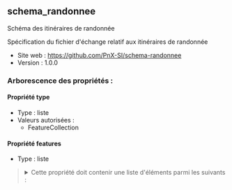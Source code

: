 <MenuSchema />

## schema_randonnee

Schéma des itinéraires de randonnée

Spécification du fichier d'échange relatif aux itinéraires de randonnée

- Site web : https://github.com/PnX-SI/schema-randonnee
- Version : 1.0.0

### Arborescence des propriétés :

#### Propriété type
- Type : liste
- Valeurs autorisées :
   - FeatureCollection

#### Propriété features
- Type : liste

<blockquote>
<details>

<summary>Cette propriété doit contenir une liste d'éléments parmi les suivants :</summary>

#### GeoJSON Feature - Propriété features
- Valeur obligatoire
- Type : dictionnaire (clés-valeurs)

<blockquote>
<details>

<summary>Cet objet doit contenir les champs suivants :</summary>

#### Propriété type
- Type : liste
- Valeurs autorisées :
   - Feature

#### Propriété properties
- Type : dictionnaire (clés-valeurs)

<blockquote>
<details>

<summary>Cet objet doit contenir les champs suivants :</summary>

#### Identifiant de l’objet dans sa BDD source - Propriété id_local
> *Exemple : 37037*
- Valeur obligatoire
- Type : chaîne de caractères

#### Structure(s) productrice(s) de l'itinéraire - Propriété proprietaire
> *Exemple : Parc national des Cévennes*
- Valeur obligatoire
- Type : chaîne de caractères

#### Contact de la structure publicatrice du jeu de données - Propriété contact
> *Exemple : contact@cevennes-parcnational.fr*
- Valeur optionnelle
- Type : chaîne de caractères ou `null`

#### Identifiant unique de type UUID - Propriété uuid
> *Description : Identifiant unique généré de préférence par la BDD source*<br>
> *Exemple : 123e4567-e89b-12d3-a456-426614174000*
- Valeur optionnelle
- Type : chaîne de caractères ou `null`

#### URL de la fiche source de l'itinéraire - Propriété url
> *Exemple : https://destination.cevennes-parcnational.fr/sentiers-de-decouverte/mas-cevenol-de-la-roquette/*
- Valeur obligatoire
- Type : chaîne de caractères ou `null`

#### Identifiant de la relation OSM correspondante - Propriété id_osm
> *Exemple : 1913426*
- Valeur optionnelle
- Type : nombre entier ou `null`

#### Nom de l'itinéraire - Propriété nom_itineraire
> *Exemple : Mas cévenol de la Roquette*
- Valeur obligatoire
- Type : chaîne de caractères

#### Pratique de l'itinéraire - Propriété pratique
> *Exemple : pédestre*
- Valeur obligatoire
- Type : chaîne de caractères
- Valeurs autorisées :
   - pédestre
   - trail
   - VTT
   - cyclo
   - gravel
   - équestre
   - ski de fond
   - ski de rando
   - raquettes
   - autre

#### Type d'itinéraire - Propriété type_itineraire
> *Description : Défini en fonction des points de départ et d'arrivée de l'itinéraire.*<br>
> *Exemple : boucle*
- Valeur optionnelle
- Type : chaîne de caractères ou `null`
- Valeurs autorisées :
   - aller-retour
   - boucle
   - aller simple
   - itinérance
   - étape

#### Noms des communes traversées par l'itinéraire - Propriété communes_nom
> *Exemple : Molezon, Florac, Cocurès*
- Valeur optionnelle
- Type : chaîne de caractères ou `null`

#### Codes INSEE des communes traversées par l'itinéraire - Propriété communes_code
> *Exemple : 48098, 48061, 48050*
- Valeur optionnelle
- Type : chaîne de caractères ou `null`

#### Nom du point de départ - Propriété depart
> *Exemple : Devant l'office de tourisme de Florac*
- Valeur obligatoire
- Type : chaîne de caractères

#### Nom du point d'arrivée' - Propriété arrivee
> *Exemple : Devant l'office de tourisme de Florac*
- Valeur obligatoire
- Type : chaîne de caractères

#### Durée de l'itinéraire en heures - Propriété duree
> *Exemple : 2*
- Valeur optionnelle
- Type : nombre ou `null`

#### Balisage(s) utilisé(s) sur l'itinéraire - Propriété balisage
> *Exemple : GR, GRP, PNC*
- Valeur optionnelle
- Type : chaîne de caractères ou `null`

#### Longueur de l'itinéraire (en mètres) - Propriété longueur
> *Exemple : 2300*
- Valeur optionnelle
- Type : nombre ou `null`

#### Difficulté de l'itinéraire - Propriété difficulte
> *Description : Selon l'échelle de la plateforme source des données, prend généralement en compte la longueur, le dénivelé et la cotation technique de l'itinéraire*<br>
> *Exemple : Très facile*
- Valeur optionnelle
- Type : chaîne de caractères ou `null`

#### Altitude maximum de l'itinéraire (en mètres) - Propriété altitude_max
> *Exemple : 638*
- Valeur optionnelle
- Type : nombre entier ou `null`

#### Altitude minimum de l'itinéraire (en mètres) - Propriété altitude_min
> *Exemple : 504*
- Valeur optionnelle
- Type : nombre entier ou `null`

#### Dénivelé positif de l'itinéraire (en mètres) - Propriété denivele_positif
> *Exemple : 159*
- Valeur optionnelle
- Type : nombre entier ou `null`

#### Dénivelé négatif de l'itinéraire (en mètres) - Propriété denivele_negatif
> *Exemple : 159*
- Valeur optionnelle
- Type : nombre entier ou `null`

#### Description détaillée (pas à pas) du tracé de l'itinéraire - Propriété instructions
> *Exemple : Au parking, prendre la route sur 300 m pour trouver la première balise. Après la balise numéro 2, quitter la route à gauche par le sentier étroit, pouvant être glissant après la pluie*
- Valeur obligatoire
- Type : chaîne de caractères

#### Présentation détaillée de l'itinéraire - Propriété presentation
> *Description : Description des particularités de l'itinéraire : paysages, patrimoines, ambiance...*<br>
> *Exemple : Ce sentier permet de découvrir un vallon à l’écart des grands axes de circulation, très évocateur de l’ambiance particulière des hautes vallées cévenoles du versant méditerranéen. Du moulin jusqu'à l'ensemble des habitations à mi-versant, le sentier grimpe à l'ombre des chênes verts et des châtaigniers, dans la fraîcheur du valat. Cette promenade est l'occasion de comprendre comment les Cévenols ont géré et valorisé cet environnement. De l'art de bâtir aux aménagements hydrauliques, toutes les composantes de l'organisation traditionnelle de l'espace sont évoquées dans un site au caractère préservé.*
- Valeur optionnelle
- Type : chaîne de caractères ou `null`

#### Présentation courte résumant l'itinéraire - Propriété presentation_courte
> *Exemple : Ce sentier, niché au creux d'une vallée au charme préservé, est idéal pour imaginer le passé et mieux comprendre la vie d'aujourd'hui en Cévennes.*
- Valeur optionnelle
- Type : chaîne de caractères ou `null`

#### Thèmes ou mots-clefs caractérisant l'itinéraire - Propriété themes
> *Exemple : Architecture et village, Causses et Cévennes / UNESCO*
- Valeur optionnelle
- Type : chaîne de caractères ou `null`

#### Recommandations sur l'itinéraire - Propriété recommandations
> *Description : Information sur les passages difficiles, la sécurité, les points de vigilance et l'équipement nécessaire*<br>
> *Exemple : En été, sentier à réaliser de préférence le matin. Passages glissants par temps pluvieux. L’itinéraire que vous allez suivre chemine à travers plusieurs propriétés privées. Ne vous écartez pas de l’itinéraire balisé. Sa mise à disposition repose sur votre discrétion. Les randonnées équestre et à VTT ne sont pas autorisées ou adaptées sur les sentiers d'interprétation.*
- Valeur optionnelle
- Type : chaîne de caractères ou `null`

#### Accessibilité de l'itinéraire à des publics particuliers - Propriété accessibilite
> *Exemple : Aménagements PMR*
- Valeur optionnelle
- Type : chaîne de caractères ou `null`

#### Informations sur les accès routiers - Propriété acces_routier
> *Exemple : D 983 jusqu'à Pont-Ravagers, (à 12 km de Barre-des-Cévennes et 2 km de Sainte-Croix-Vallée-Française). À Pont-Ravagers, prendre la voie communale (panneau route étroite et sinueuse) qui mène au hameau de Trabassac. Environ 10 minutes de voiture depuis Pont-Ravagers*
- Valeur optionnelle
- Type : chaîne de caractères ou `null`

#### Informations sur les accès en transports en commun - Propriété transports_commun
> *Exemple : Navettes en juillet et août depuis tel village, informations sur le site de l'Office du Tourisme*
- Valeur optionnelle
- Type : chaîne de caractères ou `null`

#### Informations sur le parking - Propriété parking_info
> *Exemple : Parking du sentier, sur la voie communale qui mène de Pont-Ravagers à Trabassac*
- Valeur optionnelle
- Type : chaîne de caractères ou `null`

#### Localisation du parking - Propriété parking_geometrie
> *Description : Coordonnées géographiques du parking au format WKT avec une projection EPSG:4326 (wgs84)*<br>
> *Exemple : POINT(3.71589, 44.22073)*
- Valeur optionnelle
- Type : chaîne de caractères ou `null`

#### Date de création de l'itinéraire dans sa BDD source (AAAA-MM-JJ) - Propriété date_creation
> *Exemple : 2015-09-24*
- Valeur optionnelle
- Type : chaîne de caractères ou `null`
- Motif : `[12]\d{3}-(0[1-9]|1[0-2])-(0[1-9]|[12]\d|3[01])`

#### Date de dernière modification de l'itinéraire dans sa BDD source (AAAA-MM-JJ) - Propriété date_modification
> *Exemple : 2018-06-18*
- Valeur optionnelle
- Type : chaîne de caractères ou `null`
- Motif : `[12]\d{3}-(0[1-9]|1[0-2])-(0[1-9]|[12]\d|3[01])`

#### Type de média - Propriété type_media
> *Exemple : audio*
- Valeur optionnelle
- Type : chaîne de caractères ou `null`
- Valeurs autorisées :
   - image
   - video
   - texte
   - audio
   - pdf
   - autre

#### URL du média - Propriété url
> *Exemple : https://geotrek-admin.cevennes-parcnational.net/media/paperclip/trekking_trek/37037/08664.jpg*
- Valeur obligatoire
- Type : chaîne de caractères

#### Titre du média - Propriété titre
> *Exemple : La Roquette*
- Valeur optionnelle
- Type : chaîne de caractères ou `null`

#### Auteur du média - Propriété auteur
> *Exemple : © Olivier Prohin*
- Valeur optionnelle
- Type : chaîne de caractères ou `null`

#### Licence d'utilisation du média - Propriété licence
> *Exemple : Propriétaire*
- Valeur optionnelle
- Type : chaîne de caractères ou `null`

#### id_local de l'itinéraire parent dans sa BDD source - Propriété itineraire_parent
> *Description : Dans le cadre d'une itinérance, l'itinéraire parent est celui qui contient les itinéraires enfants, ou étapes*<br>
> *Exemple : 256*
- Valeur optionnelle
- Type : chaîne de caractères ou `null`

#### Types de sol sur lesquels se parcourt l'itinéraire - Propriété type_sol
> *Exemple : bitume, terre*
- Valeur optionnelle
- Type : chaîne de caractères ou `null`

#### Inscription au PDIPR - Propriété pdipr_inscription
> *Exemple : True*
- Valeur optionnelle
- Type : booléen ou `null`

#### Date d'inscription au PDIPR (AAAA-MM-JJ) - Propriété pdipr_date_inscription
> *Exemple : 2019-05-07*
- Valeur optionnelle
- Type : chaîne de caractères ou `null`
- Motif : `[12]\d{3}-(0[1-9]|1[0-2])-(0[1-9]|[12]\d|3[01])`

</details>
</blockquote>


</details>
</blockquote>

</details>
</blockquote>

